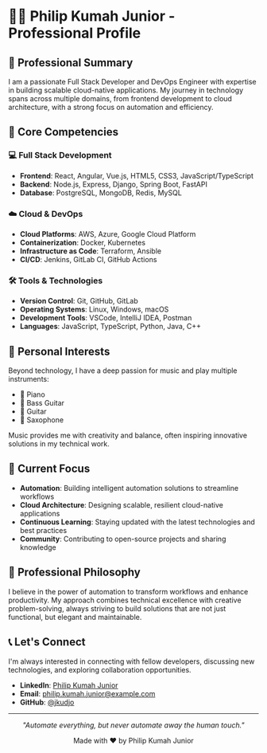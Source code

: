 # 👨‍💻 Philip Kumah Junior - Professional Profile

## 🎯 Professional Summary

I am a passionate Full Stack Developer and DevOps Engineer with expertise in building scalable cloud-native applications. My journey in technology spans across multiple domains, from frontend development to cloud architecture, with a strong focus on automation and efficiency.

## 🚀 Core Competencies

### 💻 Full Stack Development
- **Frontend**: React, Angular, Vue.js, HTML5, CSS3, JavaScript/TypeScript
- **Backend**: Node.js, Express, Django, Spring Boot, FastAPI
- **Database**: PostgreSQL, MongoDB, Redis, MySQL

### ☁️ Cloud & DevOps
- **Cloud Platforms**: AWS, Azure, Google Cloud Platform
- **Containerization**: Docker, Kubernetes
- **Infrastructure as Code**: Terraform, Ansible
- **CI/CD**: Jenkins, GitLab CI, GitHub Actions

### 🛠️ Tools & Technologies
- **Version Control**: Git, GitHub, GitLab
- **Operating Systems**: Linux, Windows, macOS
- **Development Tools**: VSCode, IntelliJ IDEA, Postman
- **Languages**: JavaScript, TypeScript, Python, Java, C++

## 🎵 Personal Interests

Beyond technology, I have a deep passion for music and play multiple instruments:
- 🎹 Piano
- 🎸 Bass Guitar
- 🎸 Guitar
- 🎷 Saxophone

Music provides me with creativity and balance, often inspiring innovative solutions in my technical work.

## 🎯 Current Focus

- **Automation**: Building intelligent automation solutions to streamline workflows
- **Cloud Architecture**: Designing scalable, resilient cloud-native applications
- **Continuous Learning**: Staying updated with the latest technologies and best practices
- **Community**: Contributing to open-source projects and sharing knowledge

## 🌟 Professional Philosophy

I believe in the power of automation to transform workflows and enhance productivity. My approach combines technical excellence with creative problem-solving, always striving to build solutions that are not just functional, but elegant and maintainable.

## 📞 Let's Connect

I'm always interested in connecting with fellow developers, discussing new technologies, and exploring collaboration opportunities.

- **LinkedIn**: [Philip Kumah Junior](https://www.linkedin.com/in/philip-kumah-junior/)
- **Email**: [philip.kumah.junior@example.com](mailto:philip.kumah.junior@example.com)
- **GitHub**: [@jkudjo](https://github.com/jkudjo)

---

<div align="center">
  <p><em>"Automate everything, but never automate away the human touch."</em></p>
  <p>Made with ❤️ by Philip Kumah Junior</p>
</div>
